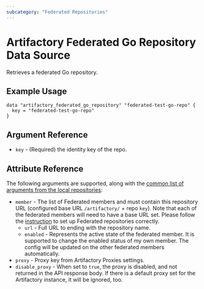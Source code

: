 ```yaml
---
subcategory: "Federated Repositories"
---
```

# Artifactory Federated Go Repository Data Source

Retrieves a federated Go repository.

## Example Usage

```hcl
data "artifactory_federated_go_repository" "federated-test-go-repo" {
  key = "federated-test-go-repo"
}
```

## Argument Reference

* `key` - (Required) the identity key of the repo.

## Attribute Reference
The following arguments are supported, along with the [common list of arguments from the local repositories](local.md):

* `member` - The list of Federated members and must contain this repository URL (configured base URL
  `/artifactory/` + repo `key`). Note that each of the federated members will need to have a base URL set.
  Please follow the [instruction](https://www.jfrog.com/confluence/display/JFROG/Working+with+Federated+Repositories#WorkingwithFederatedRepositories-SettingUpaFederatedRepository)
  to set up Federated repositories correctly.
  * `url` - Full URL to ending with the repository name.
  * `enabled` - Represents the active state of the federated member. It is supported to change the enabled
    status of my own member. The config will be updated on the other federated members automatically.
* `proxy` - Proxy key from Artifactory Proxies settings.
* `disable_proxy` - When set to `true`, the proxy is disabled, and not returned in the API response body. If there is a default proxy set for the Artifactory instance, it will be ignored, too.

